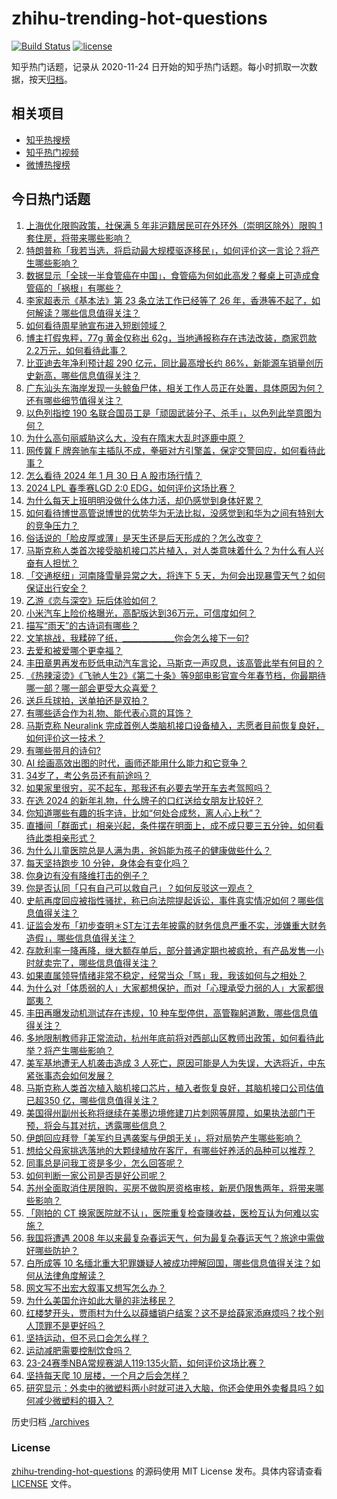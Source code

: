 # zhihu-trending-hot-questions

[![Build Status](https://github.com/justjavac/zhihu-trending-hot-questions/workflows/ci/badge.svg?branch=master)](https://github.com/justjavac/zhihu-trending-hot-questions/actions)
[![license](https://img.shields.io/github/license/justjavac/zhihu-trending-hot-questions)](https://github.com/justjavac/zhihu-trending-hot-questions/blob/master/LICENSE)

知乎热门话题，记录从 2020-11-24
日开始的知乎热门话题。每小时抓取一次数据，按天[归档](./archives)。

## 相关项目

- [知乎热搜榜](https://github.com/justjavac/zhihu-trending-top-search)
- [知乎热门视频](https://github.com/justjavac/zhihu-trending-hot-video)
- [微博热搜榜](https://github.com/justjavac/weibo-trending-hot-search)

## 今日热门话题

<!-- BEGIN -->
<!-- 最后更新时间 Wed Jan 31 2024 03:01:29 GMT+0800 (China Standard Time) -->

1. [上海优化限购政策，社保满 5 年非沪籍居民可在外环外（崇明区除外）限购 1 套住房，将带来哪些影响？](https://www.zhihu.com/question/641996057)
1. [特朗普称「我若当选，将启动最大规模驱逐移民」，如何评价这一言论？将产生哪些影响？](https://www.zhihu.com/question/641940943)
1. [数据显示「全球一半食管癌在中国」，食管癌为何如此高发？餐桌上可造成食管癌的「祸根」有哪些？](https://www.zhihu.com/question/641996157)
1. [李家超表示《基本法》第 23 条立法工作已经等了 26 年，香港等不起了，如何解读？哪些信息值得关注？](https://www.zhihu.com/question/641993297)
1. [如何看待周星驰宣布进入短剧领域？](https://www.zhihu.com/question/641937749)
1. [博主打假鬼秤，77g 黄金仅称出 62g，当地通报称存在违法改装，商家罚款 2.2万元，如何看待此事？](https://www.zhihu.com/question/641951578)
1. [比亚迪去年净利预计超 290 亿元，同比最高增长约 86%，新能源车销量创历史新高，哪些信息值得关注？](https://www.zhihu.com/question/641988402)
1. [广东汕头东海岸发现一头鲸鱼尸体，相关工作人员正在处置，具体原因为何？还有哪些细节值得关注？](https://www.zhihu.com/question/641994894)
1. [以色列指控 190 名联合国员工是「顽固武装分子、杀手」，以色列此举意图为何？](https://www.zhihu.com/question/641998279)
1. [为什么高句丽威胁这么大，没有在隋末大乱时逐鹿中原？](https://www.zhihu.com/question/293027495)
1. [网传冀 F 牌奔驰车主插队不成，拳砸对方引擎盖，保定交警回应，如何看待此事？](https://www.zhihu.com/question/641972202)
1. [怎么看待 2024 年 1 月 30 日 A 股市场行情？](https://www.zhihu.com/question/641945046)
1. [2024 LPL 春季赛LGD 2:0 EDG，如何评价这场比赛？](https://www.zhihu.com/question/642038975)
1. [为什么每天上班明明没做什么体力活，却仍感觉到身体好累？](https://www.zhihu.com/question/641399987)
1. [如何看待博世高管说博世的优势华为无法比拟，没感觉到和华为之间有特别大的竞争压力？](https://www.zhihu.com/question/641826179)
1. [俗话说的「脸皮厚或薄」是天生还是后天形成的？怎么改变？](https://www.zhihu.com/question/641330220)
1. [马斯克称人类首次接受脑机接口芯片植入，对人类意味着什么？为什么有人兴奋有人担忧？](https://www.zhihu.com/question/641946804)
1. [「交通枢纽」河南降雪量异常之大，将连下 5 天，为何会出现暴雪天气？如何保证出行安全？](https://www.zhihu.com/question/641975485)
1. [乙游《恋与深空》玩后体验如何？](https://www.zhihu.com/question/640219544)
1. [小米汽车上险价格曝光，高配版达到36万元，可信度如何？](https://www.zhihu.com/question/641963596)
1. [描写“雨天”的古诗词有哪些？](https://www.zhihu.com/question/642002269)
1. [文笔挑战，我糅碎了纸，_____________你会怎么接下一句?](https://www.zhihu.com/question/641707087)
1. [去爱和被爱哪个更幸福？](https://www.zhihu.com/question/633073265)
1. [丰田章男再发布贬低电动汽车言论，马斯克一声叹息，该高管此举有何目的？](https://www.zhihu.com/question/641297409)
1. [《热辣滚烫》《飞驰人生2》《第二十条》等9部电影官宣今年春节档，你最期待哪一部？哪一部会更受大众喜爱？](https://www.zhihu.com/question/641779203)
1. [送乒乓球拍，送单拍还是双拍？](https://www.zhihu.com/question/638093499)
1. [有哪些适合作为礼物、能代表心意的耳饰？](https://www.zhihu.com/question/636873413)
1. [马斯克称 Neuralink 完成首例人类脑机接口设备植入，志愿者目前恢复良好，如何评价这一技术？](https://www.zhihu.com/question/641937663)
1. [有哪些带月的诗句?](https://www.zhihu.com/question/641597667)
1. [AI 绘画高效出图的时代，画师还能用什么能力和它竞争？](https://www.zhihu.com/question/641217555)
1. [34岁了，考公务员还有前途吗？](https://www.zhihu.com/question/640772623)
1. [如果家里很穷，买不起车，那我还有必要去学开车去考驾照吗？](https://www.zhihu.com/question/636872554)
1. [在选 2024 的新年礼物，什么牌子的口红送给女朋友比较好？](https://www.zhihu.com/question/633760515)
1. [你知道哪些有趣的拆字诗，比如“何处合成愁，离人心上秋”？](https://www.zhihu.com/question/641730439)
1. [直播间「群面式」相亲兴起，条件摆在明面上，成不成只要三五分钟，如何看待此类相亲形式？](https://www.zhihu.com/question/641968604)
1. [为什么儿童医院总是人满为患，爸妈能为孩子的健康做些什么？](https://www.zhihu.com/question/641952651)
1. [每天坚持跑步 10 分钟，身体会有变化吗？](https://www.zhihu.com/question/640062658)
1. [你身边有没有降维打击的例子？](https://www.zhihu.com/question/429428059)
1. [你是否认同「只有自己可以救自己」？如何反驳这一观点？](https://www.zhihu.com/question/641330196)
1. [史航再度回应被指性骚扰，称已向法院提起诉讼，事件真实情况如何？哪些信息值得关注？](https://www.zhihu.com/question/641992336)
1. [证监会发布「初步查明＊ST左江去年披露的财务信息严重不实，涉嫌重大财务造假」，哪些信息值得关注？](https://www.zhihu.com/question/641995598)
1. [存款利率一降再降，继大额存单后，部分普通定期也被疯抢，有产品发售一小时就卖完了，哪些信息值得关注？](https://www.zhihu.com/question/641959320)
1. [如果直属领导情绪非常不稳定，经常当众「骂」我，我该如何与之相处？](https://www.zhihu.com/question/641400000)
1. [为什么对「体质弱的人」大家都想保护，而对「心理承受力弱的人」大家都很鄙夷？](https://www.zhihu.com/question/641330193)
1. [丰田再曝发动机测试存在违规，10 种车型停供，高管鞠躬道歉，哪些信息值得关注？](https://www.zhihu.com/question/641941515)
1. [多地限制教师非正常流动，杭州年底前将对西部山区教师出政策，如何看待此举？将产生哪些影响？](https://www.zhihu.com/question/641937606)
1. [美军基地遭无人机袭击造成 3 人死亡，原因可能是人为失误，大选将近，中东紧张事态会如何发展？](https://www.zhihu.com/question/641947101)
1. [马斯克称人类首次植入脑机接口芯片，植入者恢复良好，其脑机接口公司估值已超350 亿，哪些信息值得关注？](https://www.zhihu.com/question/641938842)
1. [美国得州副州长称将继续在美墨边境修建刀片刺网等屏障，如果执法部门干预，将会与其对抗，透露哪些信息？](https://www.zhihu.com/question/641941520)
1. [伊朗回应拜登「美军约旦遇袭案与伊朗无关」，将对局势产生哪些影响？](https://www.zhihu.com/question/641827968)
1. [想给父母家挑选落地的大颗绿植放在客厅，有哪些好养活的品种可以推荐？](https://www.zhihu.com/question/637223829)
1. [同事总是问我工资是多少，怎么回答呢？](https://www.zhihu.com/question/635399622)
1. [如何判断一家公司是否是好公司呢？](https://www.zhihu.com/question/617191681)
1. [苏州全面取消住房限购，买房不做购房资格审核，新房仍限售两年，将带来哪些影响？](https://www.zhihu.com/question/641963898)
1. [「刚拍的 CT 换家医院就不认」，医院重复检查赚收益，医检互认为何难以实施？](https://www.zhihu.com/question/641830309)
1. [我国将遭遇 2008 年以来最复杂春运天气，何为最复杂春运天气？旅途中需做好哪些防护？](https://www.zhihu.com/question/641947297)
1. [白所成等 10 名缅北重大犯罪嫌疑人被成功押解回国，哪些信息值得关注？如何从法律角度解读？](https://www.zhihu.com/question/642062296)
1. [网文写不出宏大叙事又想写怎么办？](https://www.zhihu.com/question/641843299)
1. [为什么美国允许如此大量的非法移民？](https://www.zhihu.com/question/22732866)
1. [红楼梦开头，贾雨村为什么以薛蟠销户结案？这不是给薛家添麻烦吗？找个别人顶罪不是更好吗？](https://www.zhihu.com/question/638986738)
1. [坚持运动，但不忌口会怎么样？](https://www.zhihu.com/question/639348673)
1. [运动减肥需要控制饮食吗？](https://www.zhihu.com/question/638752373)
1. [23-24赛季NBA常规赛湖人119:135火箭，如何评价这场比赛？](https://www.zhihu.com/question/641956217)
1. [坚持每天爬 10 层楼，一个月之后会怎样？](https://www.zhihu.com/question/640712636)
1. [研究显示：外卖中的微塑料两小时就可进入大脑，你还会使用外卖餐具吗？如何减少微塑料的摄入？](https://www.zhihu.com/question/641776534)

<!-- END -->

历史归档 [./archives](./archives)

### License

[zhihu-trending-hot-questions](https://github.com/justjavac/zhihu-trending-hot-questions)
的源码使用 MIT License 发布。具体内容请查看 [LICENSE](./LICENSE) 文件。
